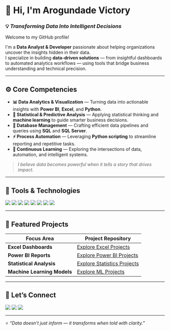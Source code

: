 # 👋 Hi, I'm Arogundade Victory  

### 💡 *Transforming Data Into Intelligent Decisions*  

Welcome to my GitHub profile!  

I'm a **Data Analyst & Developer** passionate about helping organizations uncover the insights hidden in their data.  
I specialize in building **data-driven solutions** — from insightful dashboards to automated analytics workflows — using tools that bridge business understanding and technical precision.

---

## ⚙️ Core Competencies  

- **📊 Data Analytics & Visualization** — Turning data into actionable insights with **Power BI**, **Excel**, and **Python**.  
- **🧮 Statistical & Predictive Analysis** — Applying statistical thinking and **machine learning** to guide smarter business decisions.  
- **💾 Database Management** — Crafting efficient data pipelines and queries using **SQL** and **SQL Server**.  
- **⚡ Process Automation** — Leveraging **Python scripting** to streamline reporting and repetitive tasks.  
- **🧠 Continuous Learning** — Exploring the intersections of data, automation, and intelligent systems.  

> *I believe data becomes powerful when it tells a story that drives impact.*

---

## 🧰 Tools & Technologies  

<p align="left">
  <img src="https://img.shields.io/badge/Excel-217346?style=for-the-badge&logo=microsoft-excel&logoColor=white"/>
  <img src="https://img.shields.io/badge/Power_BI-F2C811?style=for-the-badge&logo=power-bi&logoColor=black"/>
  <img src="https://img.shields.io/badge/Python-3776AB?style=for-the-badge&logo=python&logoColor=white"/>
  <img src="https://img.shields.io/badge/Jupyter-F37626?style=for-the-badge&logo=jupyter&logoColor=white"/>
  <img src="https://img.shields.io/badge/Pandas-150458?style=for-the-badge&logo=pandas&logoColor=white"/>
  <img src="https://img.shields.io/badge/MySQL-4479A1?style=for-the-badge&logo=mysql&logoColor=white"/>
  <img src="https://img.shields.io/badge/SQL_Server-CC2927?style=for-the-badge&logo=microsoft-sql-server&logoColor=white"/>
  <img src="https://img.shields.io/badge/Statistics-00599C?style=for-the-badge&logo=R&logoColor=white"/>
</p>

---

## 🚀 Featured Projects  

| Focus Area | Project Repository |
|-------------|--------------------|
| **Excel Dashboards** | [Explore Excel Projects](https://github.com/SsLlAaDdEe/Data-Science/tree/main/Excel%20Projects) |
| **Power BI Reports** | [Explore Power BI Projects](https://github.com/SsLlAaDdEe/Data-Science/tree/main/Power%20BI%20Projects) |
| **Statistical Analysis** | [Explore Statistics Projects](https://github.com/SsLlAaDdEe/Data-Science/tree/main/Statistics) |
| **Machine Learning Models** | [Explore ML Projects](https://github.com/SsLlAaDdEe/ML) |

---

## 🤝 Let’s Connect  

<p align="left">
  <a href="https://linkedin.com/in/victoryarogundade" target="_blank"><img src="https://img.shields.io/badge/LinkedIn-0A66C2?style=for-the-badge&logo=linkedin&logoColor=white"/></a>
  <a href="mailto:victoryarogundade05@gmail.com" target="_blank"><img src="https://img.shields.io/badge/Email-D14836?style=for-the-badge&logo=gmail&logoColor=white"/></a>
  <a href="https://wa.me/2348061929640" target="_blank"><img src="https://img.shields.io/badge/WhatsApp-25D366?style=for-the-badge&logo=whatsapp&logoColor=white"/></a>
</p>

---

⭐ *“Data doesn’t just inform — it transforms when told with clarity.”*  
